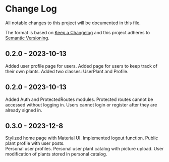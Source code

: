 
# Change Log
All notable changes to this project will be documented in this file.
 
The format is based on [Keep a Changelog](http://keepachangelog.com/)
and this project adheres to [Semantic Versioning](http://semver.org/).
 
## 0.2.0 - 2023-10-13
 
Added user profile page for users. Added page for users to keep track of their own plants. Added two classes: UserPlant and Profile.

## 0.2.0 - 2023-10-13
 
Added Auth and ProtectedRoutes modules. Protected routes cannot be accessed without logging in. Users cannot login or register after they are already signed in.

## 0.3.0 - 2023-12-8
 
Stylized home page with Material UI. Implemented logout function. Public plant profile with user posts.
<br>
Personal user profiles. Personal user plant catalog with picture upload. User modification of plants stored in personal catalog.


